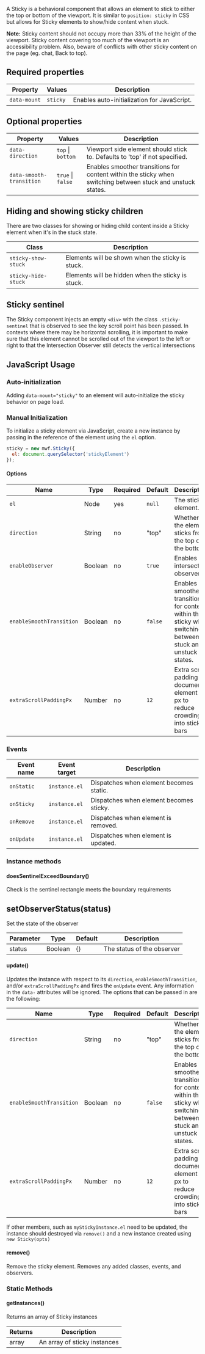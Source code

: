 A Sticky is a behavioral component that allows an element to stick to either the top or bottom of the viewport. It is similar to `position: sticky` in CSS but allows for Sticky elements to show/hide content when stuck.

**Note:** Sticky content should not occupy more than 33% of the height of the viewport. Sticky content covering too much of the viewport is an accessibility problem. Also, beware of conflicts with other sticky content on the page (eg. chat, Back to top).

## Required properties
| Property        | Values            | Description |
|-----------------|-------------------|-------------|
| `data-mount`    | `sticky`          | Enables auto-initialization for JavaScript. |

## Optional properties
| Property                  | Values            | Description |
|---------------------------|-------------------|-------------|
| `data-direction`          | `top` \| `bottom` | Viewport side element should stick to. Defaults to 'top' if not specified. |
| `data-smooth-transition`  | `true` \| `false` | Enables smoother transitions for content within the sticky when switching between stuck and unstuck states. |

## Hiding and showing sticky children

There are two classes for showing or hiding child content inside a Sticky element when it's in the stuck state.

| Class               | Description |
|---------------------|-------------|
| `sticky-show-stuck` | Elements will be shown when the sticky is stuck. |
| `sticky-hide-stuck` | Elements will be hidden when the sticky is stuck. |

## Sticky sentinel

The Sticky component injects an empty `<div>` with the class `.sticky-sentinel` that is observed to see the key scroll point has been passed. In contexts where there may be horizontal scrolling, it is important to make sure that this element cannot be scrolled out of the viewport to the left or right to that the Intersection Observer still detects the vertical intersections

## JavaScript Usage

### Auto-initialization

Adding `data-mount="sticky"` to an element will auto-initialize the sticky behavior on page load.

### Manual Initialization

To initialize a sticky element via JavaScript, create a new instance by passing in the reference of the element using the `el` option.

```js
sticky = new mwf.Sticky({
  el: document.querySelector('stickyElement')
});
```

#### Options

| Name                      | Type        | Required  | Default | Description |
|---------------------------|-------------|-----------|---------|-------------|
| `el`                      | Node        | yes       | `null`  | The sticky element. |
| `direction`               | String      | no        | "top"   | Whether the element sticks from the top or the bottom. |
| `enableObserver`          | Boolean     | no        | `true`  | Enables the intersection observer. |
| `enableSmoothTransition`  | Boolean     | no        | `false` | Enables smoother transitions for content within the sticky when switching between stuck and unstuck states. |
| `extraScrollPaddingPx`    | Number      | no        | `12`    | Extra scroll padding on document element in px to reduce crowding into sticky bars |

### Events

| Event name   | Event target    | Description |
|--------------|-----------------|-------------|
| `onStatic`   | `instance.el`   | Dispatches when element becomes static. |
| `onSticky`   | `instance.el`   | Dispatches when element becomes sticky. |
| `onRemove`   | `instance.el`   | Dispatches when element is removed. |
| `onUpdate`   | `instance.el`   | Dispatches when element is updated. |

### Instance methods

#### doesSentinelExceedBoundary()
Check is the sentinel rectangle meets the boundary requirements

## setObserverStatus(status)
Set the state of the observer

| Parameter         | Type    | Default | Description |
|-------------------|---------|---------|-------------|
| status            | Boolean | {}      | The status of the observer |

#### update()

Updates the instance with respect to its `direction`, `enableSmoothTransition`, and/or `extraScrollPaddingPx` and fires the `onUpdate` event. Any information in the `data-` attributes will be ignored. The options that can be passed in are the following:

| Name                      | Type        | Required  | Default | Description |
|---------------------------|-------------|-----------|---------|-------------|
| `direction`               | String      | no        | "top"   | Whether the element sticks from the top or the bottom. |
| `enableSmoothTransition`  | Boolean     | no        | `false` | Enables smoother transitions for content within the sticky when switching between stuck and unstuck states. |
| `extraScrollPaddingPx`    | Number      | no        | `12`    | Extra scroll padding on document element in px to reduce crowding into sticky bars |

If other members, such as `myStickyInstance.el` need to be updated, the instance should destroyed via `remove()` and a new instance created using `new Sticky(opts)`

#### remove()
Remove the sticky element. Removes any added classes, events, and observers.

### Static Methods

#### getInstances()

Returns an array of Sticky instances

| Returns | Description |
|---------|-------------|
| array   | An array of sticky instances |
